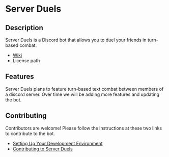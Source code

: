 # Server Duels

## Description

Server Duels is a Discord bot that allows you to duel your friends in turn-based combat.
- [Wiki](https://github.com/domhankle/server-duels/wiki)
- License path

## Features
Server Duels plans to feature turn-based text combat between members of a discord server. Over
time we will be adding more features and updating the bot.

## Contributing
Contributors are welcome! Please follow the instructions at these two links to contribute to
the bot.
- [Setting Up Your Development Environment](https://github.com/domhankle/server-duels/wiki/Setting-Up-Your-Development-Environment)
- [Contributing to Server Duels](https://github.com/domhankle/server-duels/wiki/Contributing-to-Server-Duels)


